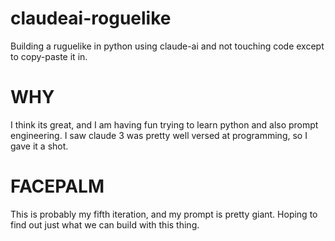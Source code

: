 # claudeai-roguelike
Building a ruguelike in python using claude-ai and not touching code except to copy-paste it in.

# WHY
I think its great, and I am having fun trying to learn python and also prompt engineering.  I saw claude 3 was pretty well versed at programming, so I gave it a shot.

# FACEPALM
This is probably my fifth iteration, and my prompt is pretty giant. Hoping to find out just what we can build with this thing.  

